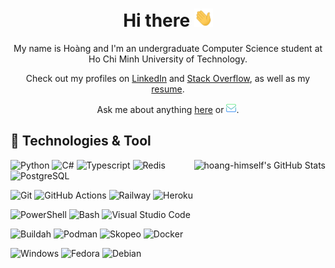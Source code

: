 <div align="center">
<h1>Hi there <img src="./assets/wave.gif" width="30px"></h1>

My name is Hoàng and I'm an undergraduate Computer Science student at Ho Chi Minh University of Technology.

Check out my profiles on [LinkedIn][3.1] and [Stack Overflow][4.1], as well as my [resume](./cv-1/resume.pdf).

Ask me about anything [here](https://github.com/hoang-himself/hoang-himself/issues) or [![Mail][2.2]][2.1].

</div>

## 🔧 Technologies & Tool

<a href="https://github.com/hoang-himself/hoang-himself">
  <img align="right" src="https://github-readme-stats.vercel.app/api?username=hoang-himself&show_icons=true&count_private=true&layout=compact&theme=radical&custom_title=Counting%20down%20until%20graduation" alt="hoang-himself's GitHub Stats" />
</a>

<!-- <img align="right" src="https://github-readme-stats.vercel.app/api/top-langs/?username=hoang-himself&layout=compact&theme=radical" /> -->

![Python](https://img.shields.io/badge/-Python-informational?style=flat&logo=Python&logoColor=white&color=3776AB)
![C#](https://img.shields.io/badge/-C%23-informational?style=flat&logo=c-sharp&logoColor=white&color=239120)
![Typescript](https://img.shields.io/badge/-Typescript-informational?style=flat&logo=typescript&logoColor=white&color=3178C6)
![Redis](https://img.shields.io/badge/-Redis-informational?style=flat&logo=redis&logoColor=white&color=DC382D)
![PostgreSQL](https://img.shields.io/badge/-PostgreSQL-informational?style=flat&logo=postgresql&logoColor=white&color=4169E1)

![Git](https://img.shields.io/badge/-Git-informational?style=flat&logo=git&logoColor=white&color=F05032)
![GitHub Actions](https://img.shields.io/badge/-GitHub%20Actions-informational?style=flat&logo=github&logoColor=white&color=181717)
![Railway](https://img.shields.io/badge/-Railway-informational?style=flat&logo=railway&logoColor=white&color=0B0D0E)
![Heroku](https://img.shields.io/badge/-Heroku-informational?style=flat&logo=heroku&logoColor=white&color=430098)

![PowerShell](https://img.shields.io/badge/-PowerShell-informational?style=flat&logo=powershell&logoColor=white&color=5391FE)
![Bash](https://img.shields.io/badge/-Bash-informational?style=flat&logo=gnu-bash&logoColor=white&color=4EAA25)
![Visual Studio Code](https://img.shields.io/badge/-Visual%20Studio%20Code-informational?style=flat&logo=visual-studio-code&logoColor=white&color=007ACC)

![Buildah](https://img.shields.io/badge/-Buildah-informational?style=flat&logo=buildah&logoColor=white&color=FFCC00)
![Podman](https://img.shields.io/badge/-Podman-informational?style=flat&logo=podman&logoColor=white&color=892CA0)
![Skopeo](https://img.shields.io/badge/-Skopeo-informational?style=flat&logo=skopeo&logoColor=white&color=2A72AC)
![Docker](https://img.shields.io/badge/-Docker-informational?style=flat&logo=docker&logoColor=white&color=2496ED)

![Windows](https://img.shields.io/badge/-Windows-informational?style=flat&logo=Windows&logoColor=white&color=0078D6)
![Fedora](https://img.shields.io/badge/-Fedora-informational?style=flat&logo=fedora&logoColor=white&color=51A2DA)
![Debian](https://img.shields.io/badge/-Debian-informational?style=flat&logo=debian&logoColor=white&color=A81D33)

<!-- ![Azure DevOps](https://img.shields.io/badge/-Azure%20DevOps-informational?style=flat&logo=azure-devops&logoColor=white&color=0078D7) -->
<!-- ![Microsoft Azure](https://img.shields.io/badge/-Microsoft%20Azure-informational?style=flat&logo=microsoft-azure&logoColor=white&color=0078D4) -->

[2.1]: mailto:hoang.himself@gmail.com
[3.1]: https://www.linkedin.com/in/hoang-himself/
[4.1]: https://stackoverflow.com/users/15142953/
[2.2]: ./assets/mail-inbox-app.png

<!-- Resources -->
<!-- Icons: https://simple-icons.github.io/simple-icons-website -->
<!-- Icons: https://www.flaticon.com/ -->
<!-- GitHub Stats: https://github.com/anuraghazra/github-readme-stats -->
<!-- Emojis: https://emojipedia.org/emoji/ -->
<!-- HTML Emojis: https://www.fileformat.info/index.htm -->
<!-- Shields: https://shields.io/ -->
